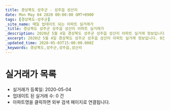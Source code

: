 ```yaml
---
title: 경상북도 성주군 - 성주읍 성산리
date: Mon May 04 2020 00:00:00 GMT+0900
tags: [경상북도-성주군]
_site_name: 매일 업데이트 되는 아파트 실거래가
_title: 경상북도 성주군 성주읍 성산리 아파트 실거래가
_description: 2020년 5월 4일 경상북도 성주군 성주읍 성산리 아파트 실거래 정보입니다. 0건 아파트 정보가 있습니다.
_excerpt: 2020년 5월 4일 경상북도 성주군 성주읍 성산리 아파트 실거래 정보입니다. 0건 아파트 정보가 있습니다.
_updated_time: 2020-05-03T15:00:00.000Z
_keywords: 경상북도,성주군,성주읍,성산리
---
```






# 실거래가 목록
- 실거래가 등록일: 2020-05-04
- 업데이트 된 실거래 수: 0 건
- 아파트명을 클릭하면 외부 검색 페이지로 연결됩니다.




